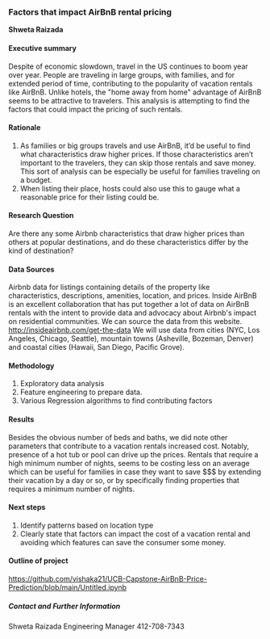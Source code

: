 ### Factors that impact AirBnB rental pricing  
**Shweta Raizada**

#### Executive summary
Despite of economic slowdown, travel in the US continues to boom year over year. People are traveling in large groups, with families, and for extended period of time, contributing to the popularity of vacation rentals like AirBnB. Unlike hotels, the "home away from home" advantage of AirBnB seems to be attractive to travelers. This analysis is attempting to find the factors that could impact the pricing of such rentals. 

#### Rationale
1.	As families or big groups travels and use AirBnB, it’d be useful to find what characteristics draw higher prices. If those characteristics aren’t important to the travelers, they can skip those rentals and save money. This sort of analysis can be especially be useful for families traveling on a budget.
2.	When listing their place, hosts could also use this to gauge what a reasonable price for their listing could be. 

#### Research Question
Are there any some Airbnb characteristics that draw higher prices than others at popular destinations, and do these characteristics differ by the kind of destination? 

#### Data Sources
Airbnb data for listings containing details of the property like characteristics, descriptions, amenities, location, and prices.
Inside AirBnB is an excellent collaboration that has put together a lot of data on AirBnB rentals with the intent to provide data and advocacy about Airbnb's impact on residential communities. We can source the data from this website. 
http://insideairbnb.com/get-the-data 
We will use data from cities (NYC, Los Angeles, Chicago, Seattle), mountain towns (Asheville, Bozeman, Denver) and coastal cities (Hawaii, San Diego, Pacific Grove). 

#### Methodology
1.	Exploratory data analysis
2.	Feature engineering to prepare data.
3.	Various Regression algorithms to find contributing factors

#### Results
Besides the obvious number of beds and baths, we did note other parameters that contribute to a vacation rentals increased cost. Notably, presence of a hot tub or pool can drive up the prices. Rentals that require a high minimum number of nights, seems to be costing less on an average which can be useful for families in case they want to save $$$ by extending their vacation by a day or so, or by specifically finding properties that requires a minimum number of nights. 

#### Next steps
1. Identify patterns based on location type
2. Clearly state that factors can impact the cost of a vacation rental and avoiding which features can save the consumer some money. 

#### Outline of project

https://github.com/vishaka21/UCB-Capstone-AirBnB-Price-Prediction/blob/main/Untitled.ipynb

##### Contact and Further Information
Shweta Raizada
Engineering Manager
412-708-7343